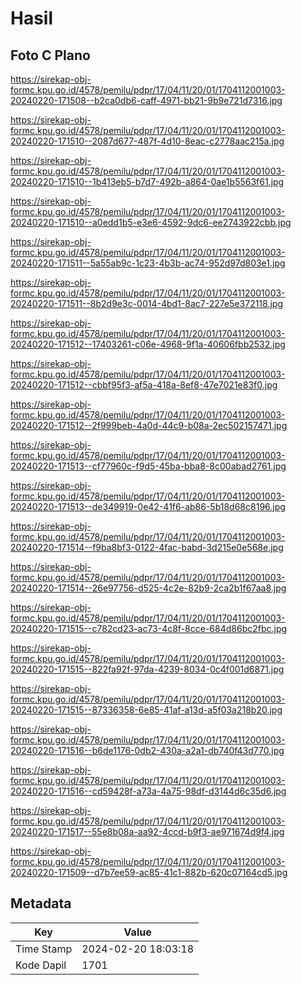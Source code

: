 # Hasil

## Foto C Plano

https://sirekap-obj-formc.kpu.go.id/4578/pemilu/pdpr/17/04/11/20/01/1704112001003-20240220-171508--b2ca0db6-caff-4971-bb21-9b9e721d7316.jpg

https://sirekap-obj-formc.kpu.go.id/4578/pemilu/pdpr/17/04/11/20/01/1704112001003-20240220-171510--2087d677-487f-4d10-8eac-c2778aac215a.jpg

https://sirekap-obj-formc.kpu.go.id/4578/pemilu/pdpr/17/04/11/20/01/1704112001003-20240220-171510--1b413eb5-b7d7-492b-a864-0ae1b5563f61.jpg

https://sirekap-obj-formc.kpu.go.id/4578/pemilu/pdpr/17/04/11/20/01/1704112001003-20240220-171510--a0edd1b5-e3e6-4592-9dc6-ee2743922cbb.jpg

https://sirekap-obj-formc.kpu.go.id/4578/pemilu/pdpr/17/04/11/20/01/1704112001003-20240220-171511--5a55ab9c-1c23-4b3b-ac74-952d97d803e1.jpg

https://sirekap-obj-formc.kpu.go.id/4578/pemilu/pdpr/17/04/11/20/01/1704112001003-20240220-171511--8b2d9e3c-0014-4bd1-8ac7-227e5e372118.jpg

https://sirekap-obj-formc.kpu.go.id/4578/pemilu/pdpr/17/04/11/20/01/1704112001003-20240220-171512--17403261-c06e-4968-9f1a-40606fbb2532.jpg

https://sirekap-obj-formc.kpu.go.id/4578/pemilu/pdpr/17/04/11/20/01/1704112001003-20240220-171512--cbbf95f3-af5a-418a-8ef8-47e7021e83f0.jpg

https://sirekap-obj-formc.kpu.go.id/4578/pemilu/pdpr/17/04/11/20/01/1704112001003-20240220-171512--2f999beb-4a0d-44c9-b08a-2ec502157471.jpg

https://sirekap-obj-formc.kpu.go.id/4578/pemilu/pdpr/17/04/11/20/01/1704112001003-20240220-171513--cf77960c-f9d5-45ba-bba8-8c00abad2761.jpg

https://sirekap-obj-formc.kpu.go.id/4578/pemilu/pdpr/17/04/11/20/01/1704112001003-20240220-171513--de349919-0e42-41f6-ab86-5b18d68c8196.jpg

https://sirekap-obj-formc.kpu.go.id/4578/pemilu/pdpr/17/04/11/20/01/1704112001003-20240220-171514--f9ba8bf3-0122-4fac-babd-3d215e0e568e.jpg

https://sirekap-obj-formc.kpu.go.id/4578/pemilu/pdpr/17/04/11/20/01/1704112001003-20240220-171514--26e97756-d525-4c2e-82b9-2ca2b1f67aa8.jpg

https://sirekap-obj-formc.kpu.go.id/4578/pemilu/pdpr/17/04/11/20/01/1704112001003-20240220-171515--c782cd23-ac73-4c8f-8cce-684d86bc2fbc.jpg

https://sirekap-obj-formc.kpu.go.id/4578/pemilu/pdpr/17/04/11/20/01/1704112001003-20240220-171515--822fa92f-97da-4239-8034-0c4f001d6871.jpg

https://sirekap-obj-formc.kpu.go.id/4578/pemilu/pdpr/17/04/11/20/01/1704112001003-20240220-171515--87336358-6e85-41af-a13d-a5f03a218b20.jpg

https://sirekap-obj-formc.kpu.go.id/4578/pemilu/pdpr/17/04/11/20/01/1704112001003-20240220-171516--b6de1176-0db2-430a-a2a1-db740f43d770.jpg

https://sirekap-obj-formc.kpu.go.id/4578/pemilu/pdpr/17/04/11/20/01/1704112001003-20240220-171516--cd59428f-a73a-4a75-98df-d3144d6c35d6.jpg

https://sirekap-obj-formc.kpu.go.id/4578/pemilu/pdpr/17/04/11/20/01/1704112001003-20240220-171517--55e8b08a-aa92-4ccd-b9f3-ae971674d9f4.jpg

https://sirekap-obj-formc.kpu.go.id/4578/pemilu/pdpr/17/04/11/20/01/1704112001003-20240220-171509--d7b7ee59-ac85-41c1-882b-620c07164cd5.jpg


## Metadata

| Key        | Value               |
| ---------- | ------------------- |
| Time Stamp | 2024-02-20 18:03:18 |
| Kode Dapil | 1701                |



